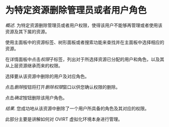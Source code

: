 # 为特定资源删除管理员或者用户角色

*概述*.
为特定资源删除管理员或者用户权限，使得该用户不能够再管理或者使用该资源及其下属的资源。

使用主面板中的资源标签、树形面板或者搜索功能来查找并在主面板中选择相应的资源。

在详情面板中点击*权限*子标签，列出对于所选择资源已分配的用户和角色，以及其从上层资源继承而来的权限。

选择要从该资源中删除的用户及对应角色。

点击*删除*按钮将打开*删除权限*窗口以供您确认权限的删除。

点击*确定*按钮删除该用户角色。

*结果*.
您成功地从该资源中删除了一个用户所具备的角色及其对应的权限。

此部分主要是讲解如何对 OVIRT 虚拟化环境本身进行管理。

